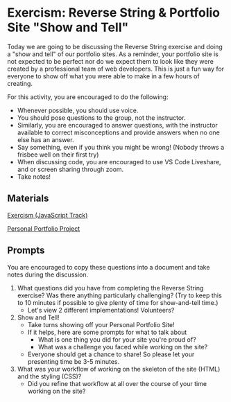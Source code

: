 # Exercism: Reverse String & Portfolio Site "Show and Tell"

Today we are going to be discussing the Reverse String exercise and doing a "show and tell" of our portfolio sites. As a reminder, your portfolio site is not expected to be perfect nor do we expect them to look like they were created by a professional team of web developers. This is just a fun way for everyone to show off what you were able to make in a few hours of creating.

For this activity, you are encouraged to do the following:

* Whenever possible, you should use voice.
* You should pose questions to the group, not the instructor.
* Similarly, you are encouraged to answer questions, with the instructor available to correct misconceptions and provide answers when no one else has an answer.
* Say something, even if you think you might be wrong! (Nobody throws a frisbee well on their first try)
* When discussing code, you are encouraged to use VS Code Liveshare, and or screen sharing through zoom.
* Take notes!

## Materials
[Exercism (JavaScript Track)](https://exercism.io/my/tracks/javascript)

[Personal Portfolio Project](https://github.com/Ada-C13/personal-portfolio-site)


## Prompts
You are encouraged to copy these questions into a document and take notes during the discussion.

1. What questions did you have from completing the Reverse String exercise? Was there anything particularly challenging? (Try to keep this to 10 minutes if possible to give plenty of time for show-and-tell time.)
    * Let's view 2 different implementations! Volunteers?
1. Show and Tell!
    * Take turns showing off your Personal Portfolio Site! 
    * If it helps, here are some prompts for what to talk about
        * What is one thing you did for your site you're proud of?
        * What was a challenge you faced while working on the site?
    * Everyone should get a chance to share! So please let your presenting time be 3-5 minutes.
1. What was your workflow of working on the skeleton of the site (HTML) and the styling (CSS)?      
    * Did you refine that workflow at all over the course of your time working on the site?